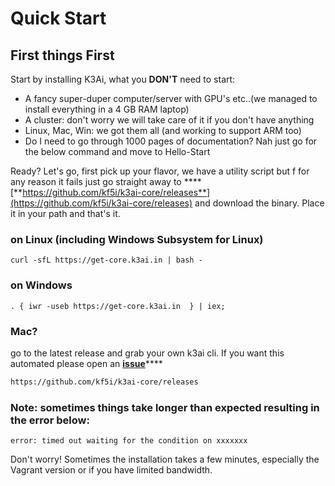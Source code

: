 # Quick Start

## First things First

Start by installing K3Ai, what you **DON'T** need to start:

* A fancy super-duper computer/server with GPU's etc..\(we managed to install everything in a 4 GB RAM laptop\)
* A cluster: don't worry we will take care of it if you don't have anything
* Linux, Mac, Win: we got them all \(and working to support ARM too\)
* Do I need to go through 1000 pages of documentation? Nah just go for the below command and move to Hello-Start

Ready? Let's go, first pick up your flavor, we have a utility script but f for any reason it fails just go straight away to ****[**https://github.com/kf5i/k3ai-core/releases**](https://github.com/kf5i/k3ai-core/releases) and download the binary. Place it in your path and that's it.

### **on Linux \(including Windows Subsystem for Linux\)**

```text
curl -sfL https://get-core.k3ai.in | bash -
```

### **on Windows**

```text
. { iwr -useb https://get-core.k3ai.in  } | iex;
```

### **Mac?** 

go to the latest release and grab your own k3ai cli. If you want this automated please open an [**issue**](https://github.com/kf5i/k3ai-core/issues/new/choose)\*\*\*\*

```bash
https://github.com/kf5i/k3ai-core/releases
```

### **Note: sometimes things take longer than expected resulting in the error below:**

```text
error: timed out waiting for the condition on xxxxxxx
```

Don't worry! Sometimes the installation takes a few minutes, especially the Vagrant version or if you have limited bandwidth.


